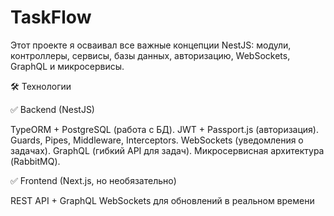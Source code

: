 # TaskFlow
Этот проекте я осваивал все важные концепции NestJS: модули, контроллеры, сервисы, базы данных, авторизацию, WebSockets, GraphQL и микросервисы.

🛠 Технологии

✅ Backend (NestJS)

TypeORM + PostgreSQL (работа с БД).
JWT + Passport.js (авторизация).
Guards, Pipes, Middleware, Interceptors.
WebSockets (уведомления о задачах).
GraphQL (гибкий API для задач).
Микросервисная архитектура (RabbitMQ).

✅ Frontend (Next.js, но необязательно)

REST API + GraphQL
WebSockets для обновлений в реальном времени
